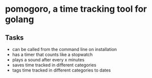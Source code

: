 # pomogoro, a time tracking tool for golang

## Tasks
- can be called from the command line on installation
- has a timer that counts like a stopwatch
- plays a sound after every x minutes
- saves time tracked in different categories
- tags time tracked in different categories to dates
